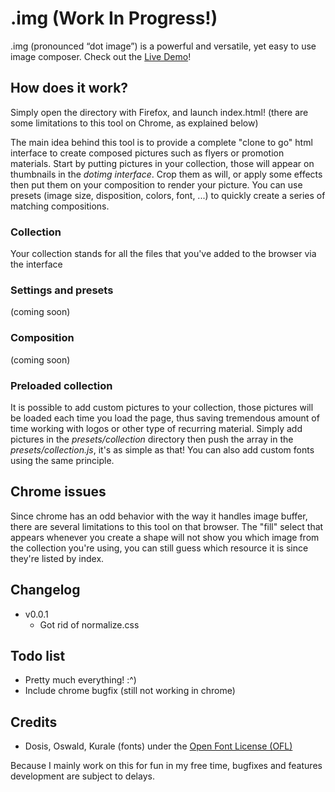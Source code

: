 # .img (Work In Progress!)
.img (pronounced “dot image”) is a powerful and versatile, yet easy to use image composer.
Check out the [Live Demo](http://bonjourinternet.top/lab/dotimg/index.html)!

## How does it work?
Simply open the directory with Firefox, and launch index.html! (there are some limitations to this tool on Chrome, as explained below)

The main idea behind this tool is to provide a complete "clone to go" html interface to create composed pictures such as flyers or promotion materials. Start by putting pictures in your collection, those will appear on thumbnails in the _dotimg interface_. Crop them as will, or apply some effects then put them on your composition to render your picture. You can use presets (image size, disposition, colors, font, ...) to quickly create a series of matching compositions.

### Collection
Your collection stands for all the files that you've added to the browser via the interface

### Settings and presets
(coming soon)

### Composition
(coming soon)

### Preloaded collection
It is possible to add custom pictures to your collection, those pictures will be loaded each time you load the page, thus saving tremendous amount of time working with logos or other type of recurring material.
Simply add pictures in the *presets/collection* directory then push the array in the *presets/collection.js*, it's as simple as that! You can also add custom fonts using the same principle.

## Chrome issues
Since chrome has an odd behavior with the way it handles image buffer, there are several limitations to this tool on that browser. The "fill" select that appears whenever you create a shape will not show you which image from the collection you're using, you can still guess which resource it is since they're listed by index.

## Changelog
* v0.0.1
  * Got rid of normalize.css

## Todo list
* Pretty much everything! :^)
* Include chrome bugfix (still not working in chrome)

## Credits
* Dosis, Oswald, Kurale (fonts) under the [Open Font License (OFL)](http://scripts.sil.org/cms/scripts/page.php?site_id=nrsi&id=OFL)

Because I mainly work on this for fun in my free time, bugfixes and features development are subject to delays.
